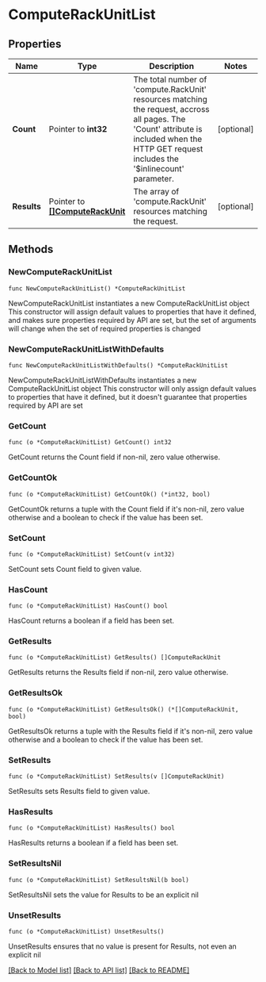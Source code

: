 # ComputeRackUnitList

## Properties

Name | Type | Description | Notes
------------ | ------------- | ------------- | -------------
**Count** | Pointer to **int32** | The total number of &#39;compute.RackUnit&#39; resources matching the request, accross all pages. The &#39;Count&#39; attribute is included when the HTTP GET request includes the &#39;$inlinecount&#39; parameter. | [optional] 
**Results** | Pointer to [**[]ComputeRackUnit**](ComputeRackUnit.md) | The array of &#39;compute.RackUnit&#39; resources matching the request. | [optional] 

## Methods

### NewComputeRackUnitList

`func NewComputeRackUnitList() *ComputeRackUnitList`

NewComputeRackUnitList instantiates a new ComputeRackUnitList object
This constructor will assign default values to properties that have it defined,
and makes sure properties required by API are set, but the set of arguments
will change when the set of required properties is changed

### NewComputeRackUnitListWithDefaults

`func NewComputeRackUnitListWithDefaults() *ComputeRackUnitList`

NewComputeRackUnitListWithDefaults instantiates a new ComputeRackUnitList object
This constructor will only assign default values to properties that have it defined,
but it doesn't guarantee that properties required by API are set

### GetCount

`func (o *ComputeRackUnitList) GetCount() int32`

GetCount returns the Count field if non-nil, zero value otherwise.

### GetCountOk

`func (o *ComputeRackUnitList) GetCountOk() (*int32, bool)`

GetCountOk returns a tuple with the Count field if it's non-nil, zero value otherwise
and a boolean to check if the value has been set.

### SetCount

`func (o *ComputeRackUnitList) SetCount(v int32)`

SetCount sets Count field to given value.

### HasCount

`func (o *ComputeRackUnitList) HasCount() bool`

HasCount returns a boolean if a field has been set.

### GetResults

`func (o *ComputeRackUnitList) GetResults() []ComputeRackUnit`

GetResults returns the Results field if non-nil, zero value otherwise.

### GetResultsOk

`func (o *ComputeRackUnitList) GetResultsOk() (*[]ComputeRackUnit, bool)`

GetResultsOk returns a tuple with the Results field if it's non-nil, zero value otherwise
and a boolean to check if the value has been set.

### SetResults

`func (o *ComputeRackUnitList) SetResults(v []ComputeRackUnit)`

SetResults sets Results field to given value.

### HasResults

`func (o *ComputeRackUnitList) HasResults() bool`

HasResults returns a boolean if a field has been set.

### SetResultsNil

`func (o *ComputeRackUnitList) SetResultsNil(b bool)`

 SetResultsNil sets the value for Results to be an explicit nil

### UnsetResults
`func (o *ComputeRackUnitList) UnsetResults()`

UnsetResults ensures that no value is present for Results, not even an explicit nil

[[Back to Model list]](../README.md#documentation-for-models) [[Back to API list]](../README.md#documentation-for-api-endpoints) [[Back to README]](../README.md)


